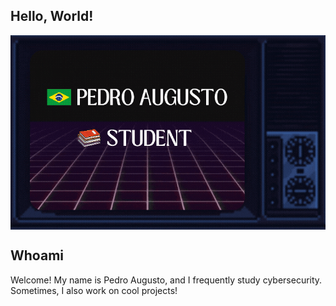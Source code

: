 <!--

Watch out! Big brother is watching you!

-->
## Hello, World!
<div align = "center">
<img align = "center" alt = "About me" src="https://github.com/HAzCKz/HAzCKz/blob/main/whoami.gif">
</div>

## Whoami
<p>
  Welcome! My name is Pedro Augusto, and I frequently study cybersecurity. Sometimes, I also work on cool projects!
</p>





<!--
**HAzCKz/HAzCKz** is a ✨ _special_ ✨ repository because its `README.md` (this file) appears on your GitHub profile.

Here are some ideas to get you started:

- 🔭 I’m currently working on ...
- 🌱 I’m currently learning ...
- 👯 I’m looking to collaborate on ...
- 🤔 I’m looking for help with ...
- 💬 Ask me about ...
- 📫 How to reach me: ...
- 😄 Pronouns: ...
- ⚡ Fun fact: ...
-->
